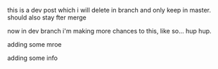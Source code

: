 this is a dev post which i will delete in branch and only keep in master. should also stay fter merge

now in dev branch i'm making more chances to this, like so... hup hup.

adding some mroe

adding some info
